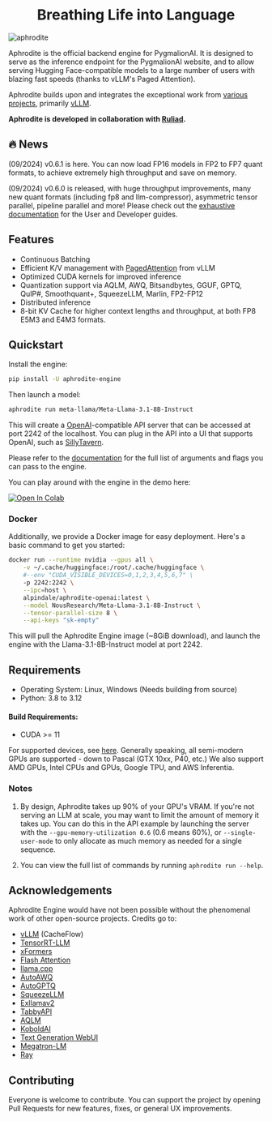 <h1 align="center">
Breathing Life into Language
</h1>


![aphrodite](https://raw.githubusercontent.com/PygmalionAI/aphrodite-engine/main/assets/aphrodite.png)

Aphrodite is the official backend engine for PygmalionAI. It is designed to serve as the inference endpoint for the PygmalionAI website, and to allow serving Hugging Face-compatible models to a large number of users with blazing fast speeds (thanks to vLLM's Paged Attention).

Aphrodite builds upon and integrates the exceptional work from [various projects](#acknowledgements), primarily [vLLM](https://vllm.ai).

**Aphrodite is developed in collaboration with [Ruliad](https://ruliad.co).**


## 🔥 News
(09/2024) v0.6.1 is here. You can now load FP16 models in FP2 to FP7 quant formats, to achieve extremely high throughput and save on memory.

(09/2024) v0.6.0 is released, with huge throughput improvements, many new quant formats (including fp8 and llm-compressor), asymmetric tensor parallel, pipeline parallel and more! Please check out the [exhaustive documentation](https://aphrodite.pygmalion.chat) for the User and Developer guides.

## Features

- Continuous Batching
- Efficient K/V management with [PagedAttention](https://vllm.ai) from vLLM
- Optimized CUDA kernels for improved inference
- Quantization support via AQLM, AWQ, Bitsandbytes, GGUF, GPTQ, QuIP#, Smoothquant+, SqueezeLLM, Marlin, FP2-FP12
- Distributed inference
- 8-bit KV Cache for higher context lengths and throughput, at both FP8 E5M3 and E4M3 formats.


## Quickstart

Install the engine:
```sh
pip install -U aphrodite-engine
```

Then launch a model:

```sh
aphrodite run meta-llama/Meta-Llama-3.1-8B-Instruct
```

This will create a [OpenAI](https://platform.openai.com/docs/api-reference/)-compatible API server that can be accessed at port 2242 of the localhost. You can plug in the API into a UI that supports OpenAI, such as [SillyTavern](https://github.com/SillyTavern/SillyTavern).

Please refer to the [documentation](https://aphrodite.pygmalion.chat) for the full list of arguments and flags you can pass to the engine.

You can play around with the engine in the demo here:

[![Open In Colab](https://colab.research.google.com/assets/colab-badge.svg)](https://colab.research.google.com/github/AlpinDale/misc-scripts/blob/main/Aphrodite.ipynb)

### Docker

Additionally, we provide a Docker image for easy deployment. Here's a basic command to get you started:

```sh
docker run --runtime nvidia --gpus all \
    -v ~/.cache/huggingface:/root/.cache/huggingface \
    #--env "CUDA_VISIBLE_DEVICES=0,1,2,3,4,5,6,7" \
    -p 2242:2242 \
    --ipc=host \
    alpindale/aphrodite-openai:latest \
    --model NousResearch/Meta-Llama-3.1-8B-Instruct \
    --tensor-parallel-size 8 \
    --api-keys "sk-empty"
```

This will pull the Aphrodite Engine image (~8GiB download), and launch the engine with the Llama-3.1-8B-Instruct model at port 2242.

## Requirements

- Operating System: Linux, Windows (Needs building from source)
- Python: 3.8 to 3.12

#### Build Requirements:
- CUDA >= 11

For supported devices, see [here](https://aphrodite.pygmalion.chat/pages/quantization/support-matrix.html). Generally speaking, all semi-modern GPUs are supported - down to Pascal (GTX 10xx, P40, etc.) We also support AMD GPUs, Intel CPUs and GPUs, Google TPU, and AWS Inferentia.




### Notes

1. By design, Aphrodite takes up 90% of your GPU's VRAM. If you're not serving an LLM at scale, you may want to limit the amount of memory it takes up. You can do this in the API example by launching the server with the `--gpu-memory-utilization 0.6` (0.6 means 60%), or `--single-user-mode` to only allocate as much memory as needed for a single sequence.

2. You can view the full list of commands by running `aphrodite run --help`.

## Acknowledgements
Aphrodite Engine would have not been possible without the phenomenal work of other open-source projects. Credits go to:
- [vLLM](https://github.com/vllm-project/vllm) (CacheFlow)
- [TensorRT-LLM](https://github.com/NVIDIA/TensorRT-LLM)
- [xFormers](https://github.com/facebookresearch/xformers)
- [Flash Attention](https://github.com/Dao-AILab/flash-attention)
- [llama.cpp](https://github.com/ggerganov/llama.cpp)
- [AutoAWQ](https://github.com/casper-hansen/AutoAWQ)
- [AutoGPTQ](https://github.com/PanQiWei/AutoGPTQ)
- [SqueezeLLM](https://github.com/SqueezeAILab/SqueezeLLM/)
- [Exllamav2](https://github.com/turboderp/exllamav2)
- [TabbyAPI](https://github.com/theroyallab/tabbyAPI)
- [AQLM](https://github.com/Vahe1994/AQLM)
- [KoboldAI](https://github.com/henk717/KoboldAI)
- [Text Generation WebUI](https://github.com/oobabooga/text-generation-webui)
- [Megatron-LM](https://github.com/NVIDIA/Megatron-LM)
- [Ray](https://github.com/ray-project/ray)

## Contributing
Everyone is welcome to contribute. You can support the project by opening Pull Requests for new features, fixes, or general UX improvements.
